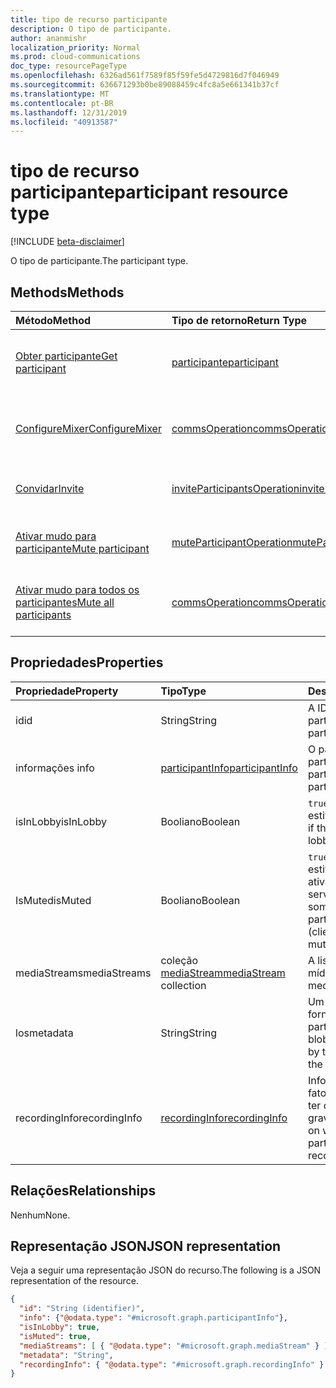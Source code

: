 ```yaml
---
title: tipo de recurso participante
description: O tipo de participante.
author: ananmishr
localization_priority: Normal
ms.prod: cloud-communications
doc_type: resourcePageType
ms.openlocfilehash: 6326ad561f7589f85f59fe5d4729816d7f046949
ms.sourcegitcommit: 636671293b0be89088459c4fc8a5e661341b37cf
ms.translationtype: MT
ms.contentlocale: pt-BR
ms.lasthandoff: 12/31/2019
ms.locfileid: "40913587"
---
```

# <a name="participant-resource-type"></a><span data-ttu-id="2546f-103">tipo de recurso participante</span><span class="sxs-lookup"><span data-stu-id="2546f-103">participant resource type</span></span>

[!INCLUDE [beta-disclaimer](../../includes/beta-disclaimer.md)]

<span data-ttu-id="2546f-104">O tipo de participante.</span><span class="sxs-lookup"><span data-stu-id="2546f-104">The participant type.</span></span>

## <a name="methods"></a><span data-ttu-id="2546f-105">Methods</span><span class="sxs-lookup"><span data-stu-id="2546f-105">Methods</span></span>

| <span data-ttu-id="2546f-106">Método</span><span class="sxs-lookup"><span data-stu-id="2546f-106">Method</span></span>                                                 | <span data-ttu-id="2546f-107">Tipo de retorno</span><span class="sxs-lookup"><span data-stu-id="2546f-107">Return Type</span></span>                                                 | <span data-ttu-id="2546f-108">Descrição</span><span class="sxs-lookup"><span data-stu-id="2546f-108">Description</span></span>                                    |
|:-------------------------------------------------------|:------------------------------------------------------------|:-----------------------------------------------|
| [<span data-ttu-id="2546f-109">Obter participante</span><span class="sxs-lookup"><span data-stu-id="2546f-109">Get participant</span></span>](../api/participant-get.md)           | [<span data-ttu-id="2546f-110">participante</span><span class="sxs-lookup"><span data-stu-id="2546f-110">participant</span></span>](participant.md)                               | <span data-ttu-id="2546f-111">Leia as propriedades do objeto **participante** .</span><span class="sxs-lookup"><span data-stu-id="2546f-111">Read properties of the **participant** object.</span></span> |
| [<span data-ttu-id="2546f-112">ConfigureMixer</span><span class="sxs-lookup"><span data-stu-id="2546f-112">ConfigureMixer</span></span>](../api/participant-configuremixer.md) | [<span data-ttu-id="2546f-113">commsOperation</span><span class="sxs-lookup"><span data-stu-id="2546f-113">commsOperation</span></span>](commsoperation.md)                         | <span data-ttu-id="2546f-114">Configure o mixer de áudio do participante.</span><span class="sxs-lookup"><span data-stu-id="2546f-114">Configure the participant audio mixer.</span></span>         |
| [<span data-ttu-id="2546f-115">Convidar</span><span class="sxs-lookup"><span data-stu-id="2546f-115">Invite</span></span>](../api/participant-invite.md)                 | [<span data-ttu-id="2546f-116">inviteParticipantsOperation</span><span class="sxs-lookup"><span data-stu-id="2546f-116">inviteParticipantsOperation</span></span>](../resources/inviteparticipantsoperation.md)                         | <span data-ttu-id="2546f-117">Convidar um participante para a chamada.</span><span class="sxs-lookup"><span data-stu-id="2546f-117">Invite a participant to the call.</span></span>              |
| [<span data-ttu-id="2546f-118">Ativar mudo para participante</span><span class="sxs-lookup"><span data-stu-id="2546f-118">Mute participant</span></span>](../api/participant-mute.md)         | [<span data-ttu-id="2546f-119">muteParticipantOperation</span><span class="sxs-lookup"><span data-stu-id="2546f-119">muteParticipantOperation</span></span>](muteparticipantoperation.md)     | <span data-ttu-id="2546f-120">Tirar o áudio de um participante em uma chamada.</span><span class="sxs-lookup"><span data-stu-id="2546f-120">Mute a participant in a call.</span></span>                  |
| [<span data-ttu-id="2546f-121">Ativar mudo para todos os participantes</span><span class="sxs-lookup"><span data-stu-id="2546f-121">Mute all participants</span></span>](../api/participant-muteall.md) | [<span data-ttu-id="2546f-122">commsOperation</span><span class="sxs-lookup"><span data-stu-id="2546f-122">commsOperation</span></span>](commsoperation.md) | <span data-ttu-id="2546f-123">Ativar mudo de todos os participantes da reunião.</span><span class="sxs-lookup"><span data-stu-id="2546f-123">Mute all the participants in the meeting.</span></span>      |

## <a name="properties"></a><span data-ttu-id="2546f-124">Propriedades</span><span class="sxs-lookup"><span data-stu-id="2546f-124">Properties</span></span>

| <span data-ttu-id="2546f-125">Propriedade</span><span class="sxs-lookup"><span data-stu-id="2546f-125">Property</span></span>             | <span data-ttu-id="2546f-126">Tipo</span><span class="sxs-lookup"><span data-stu-id="2546f-126">Type</span></span>                                     | <span data-ttu-id="2546f-127">Descrição</span><span class="sxs-lookup"><span data-stu-id="2546f-127">Description</span></span>                                                  |
| :------------------- | :--------------------------------------- | :------------------------------------------------------------|
| <span data-ttu-id="2546f-128">id</span><span class="sxs-lookup"><span data-stu-id="2546f-128">id</span></span>                   | <span data-ttu-id="2546f-129">String</span><span class="sxs-lookup"><span data-stu-id="2546f-129">String</span></span>                                   | <span data-ttu-id="2546f-130">A ID do participante.</span><span class="sxs-lookup"><span data-stu-id="2546f-130">The participant ID.</span></span>                                          |
| <span data-ttu-id="2546f-131">informações </span><span class="sxs-lookup"><span data-stu-id="2546f-131">info</span></span>                 | [<span data-ttu-id="2546f-132">participantInfo</span><span class="sxs-lookup"><span data-stu-id="2546f-132">participantInfo</span></span>](participantinfo.md)    | <span data-ttu-id="2546f-133">O participante do participante.</span><span class="sxs-lookup"><span data-stu-id="2546f-133">The participant of the participant.</span></span>                          |
| <span data-ttu-id="2546f-134">isInLobby</span><span class="sxs-lookup"><span data-stu-id="2546f-134">isInLobby</span></span>            | <span data-ttu-id="2546f-135">Booliano</span><span class="sxs-lookup"><span data-stu-id="2546f-135">Boolean</span></span>                                  | <span data-ttu-id="2546f-136">`true`Se o participante estiver no lobby.</span><span class="sxs-lookup"><span data-stu-id="2546f-136">`true` if the participant is in lobby.</span></span>                          |
| <span data-ttu-id="2546f-137">IsMuted</span><span class="sxs-lookup"><span data-stu-id="2546f-137">isMuted</span></span>              | <span data-ttu-id="2546f-138">Booliano</span><span class="sxs-lookup"><span data-stu-id="2546f-138">Boolean</span></span>                                  | <span data-ttu-id="2546f-139">`true`Se o participante estiver com mudo ativado (cliente ou servidor sem som).</span><span class="sxs-lookup"><span data-stu-id="2546f-139">`true` if the participant is muted (client or server muted).</span></span>    |
| <span data-ttu-id="2546f-140">mediaStreams</span><span class="sxs-lookup"><span data-stu-id="2546f-140">mediaStreams</span></span>         | <span data-ttu-id="2546f-141">coleção [mediaStream](mediastream.md)</span><span class="sxs-lookup"><span data-stu-id="2546f-141">[mediaStream](mediastream.md) collection</span></span> | <span data-ttu-id="2546f-142">A lista de fluxos de mídia.</span><span class="sxs-lookup"><span data-stu-id="2546f-142">The list of media streams.</span></span>                                   |
| <span data-ttu-id="2546f-143">los</span><span class="sxs-lookup"><span data-stu-id="2546f-143">metadata</span></span>             | <span data-ttu-id="2546f-144">String</span><span class="sxs-lookup"><span data-stu-id="2546f-144">String</span></span>                                   | <span data-ttu-id="2546f-145">Um blob de dados fornecido pelo participante na lista.</span><span class="sxs-lookup"><span data-stu-id="2546f-145">A blob of data provided by the participant in the roster.</span></span>     |
| <span data-ttu-id="2546f-146">recordingInfo</span><span class="sxs-lookup"><span data-stu-id="2546f-146">recordingInfo</span></span>        | [<span data-ttu-id="2546f-147">recordingInfo</span><span class="sxs-lookup"><span data-stu-id="2546f-147">recordingInfo</span></span>](recordinginfo.md)        | <span data-ttu-id="2546f-148">Informações sobre o fato de o participante ter capacidade de gravação.</span><span class="sxs-lookup"><span data-stu-id="2546f-148">Information on whether the participant has recording capability.</span></span> |

## <a name="relationships"></a><span data-ttu-id="2546f-149">Relações</span><span class="sxs-lookup"><span data-stu-id="2546f-149">Relationships</span></span>
<span data-ttu-id="2546f-150">Nenhum</span><span class="sxs-lookup"><span data-stu-id="2546f-150">None.</span></span>

## <a name="json-representation"></a><span data-ttu-id="2546f-151">Representação JSON</span><span class="sxs-lookup"><span data-stu-id="2546f-151">JSON representation</span></span>

<span data-ttu-id="2546f-152">Veja a seguir uma representação JSON do recurso.</span><span class="sxs-lookup"><span data-stu-id="2546f-152">The following is a JSON representation of the resource.</span></span>

<!-- {
  "blockType": "resource",
  "optionalProperties": [

  ],
  "@odata.type": "microsoft.graph.participant"
}-->
```json
{
  "id": "String (identifier)",
  "info": {"@odata.type": "#microsoft.graph.participantInfo"},
  "isInLobby": true,
  "isMuted": true,
  "mediaStreams": [ { "@odata.type": "#microsoft.graph.mediaStream" } ],
  "metadata": "String",
  "recordingInfo": { "@odata.type": "#microsoft.graph.recordingInfo" }
}
```

<!-- uuid: 8fcb5dbc-d5aa-4681-8e31-b001d5168d79
2015-10-25 14:57:30 UTC -->
<!--
{
  "type": "#page.annotation",
  "description": "participant resource",
  "keywords": "",
  "section": "documentation",
  "tocPath": "",
  "suppressions": []
}
-->
